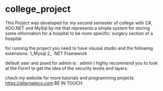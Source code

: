 # college_project
This Project was developed for my second semester of college with C#, ADO.NET and MySql by me that represents a simple system for storing some information for a hospital to be more specific: surgery section of a hospital

for running the project you need to have visusal studio and the following extensions:
1_Mysql
2_ .NET Framework

default user and pswd for admin is : admin
I highly recommend you to look at the Form1 to get the idea of the security levels and layers.


check my website for more tutorials and programming projects https://alternateco.com BE IN TOUCH.
